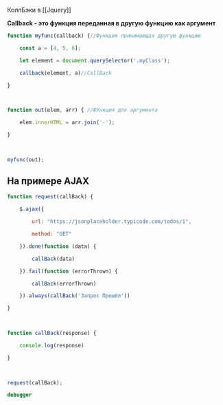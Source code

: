 КоллБэки в [[Jquery]]

**Callback - это функция переданная в другую функцию как аргумент**

```js
function myfunc(callback) {//Функция принимающая другую функцию

    const a = [4, 5, 6];

    let element = document.querySelector('.myClass');

    callback(element, a)//CallBack

}

  

function out(elem, arr) { //ФУнкция для аргумента

    elem.innerHTML = arr.join('-');

}

  

myfunc(out);
```

## На примере AJAX

```js
function request(callBack) {

    $.ajax({

        url: "https://jsonplaceholder.typicode.com/todos/1",

        method: "GET"

    }).done(function (data) {

        callBack(data)

    }).fail(function (errorThrown) {

        callBack(errorThrown)

    }).always(callBack('Запрос Прошёл'))

}

  

function callBack(response) {

    console.log(response)

}

  

request(callBack);

debugger
```